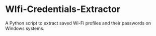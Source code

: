 # WIfi-Credentials-Extractor
 A Python script to extract saved Wi-Fi profiles and their passwords on Windows systems.
